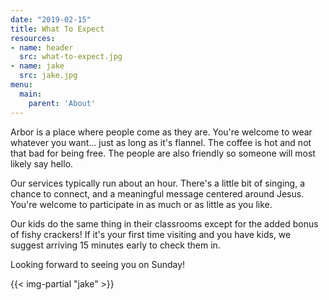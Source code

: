 ```yaml
---
date: "2019-02-15"
title: What To Expect
resources:
- name: header
  src: what-to-expect.jpg
- name: jake
  src: jake.jpg
menu:
  main:
    parent: 'About'
---
```


Arbor is a place where people come as they are. You're welcome to wear whatever you want... just as long as it's flannel. The coffee is hot and not that bad for being free. The people are also friendly so someone will most likely say hello.

Our services typically run about an hour. There's a little bit of singing, a chance to connect, and a meaningful message centered around Jesus. You're welcome to participate in as much or as little as you like.

Our kids do the same thing in their classrooms except for the added bonus of fishy crackers! If it's your first time visiting and you have kids, we suggest arriving 15 minutes early to check them in.  

Looking forward to seeing you on Sunday!

{{< img-partial "jake" >}}


